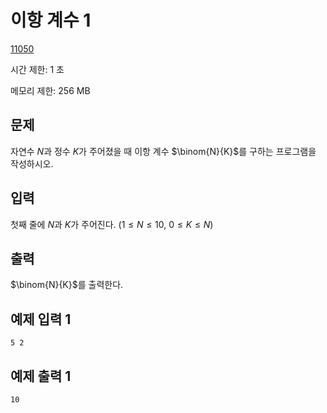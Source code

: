 # 이항 계수 1

[11050](https://www.acmicpc.net/problem/11050)

시간 제한: 1 초

메모리 제한: 256 MB

## 문제

자연수 $N$과 정수 $K$가 주어졌을 때 이항 계수 $\binom{N}{K}$를 구하는 프로그램을 작성하시오.

## 입력

첫째 줄에 $N$과 $K$가 주어진다. ($1 \le N \le 10$, $0 \le K \le N$)

## 출력

$\binom{N}{K}$를 출력한다.

## 예제 입력 1

```text
5 2
```

## 예제 출력 1

```text
10
```
